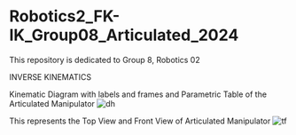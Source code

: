 # Robotics2_FK-IK_Group08_Articulated_2024
This repository is dedicated to Group 8, Robotics 02

INVERSE KINEMATICS 

Kinematic Diagram with labels and frames and Parametric Table of the Articulated Manipulator
![dh](https://github.com/icecreamperson/Robotics2_FK-IK_Group08_Articulated_2024/assets/157493649/d1d03ff0-3412-45a6-a173-932173ba71b6)

This represents the Top View and Front View of Articulated Manipulator
![tf](https://github.com/icecreamperson/Robotics2_FK-IK_Group08_Articulated_2024/assets/157493649/0877f870-1498-49ac-9257-4d9c3b81cd1e)
